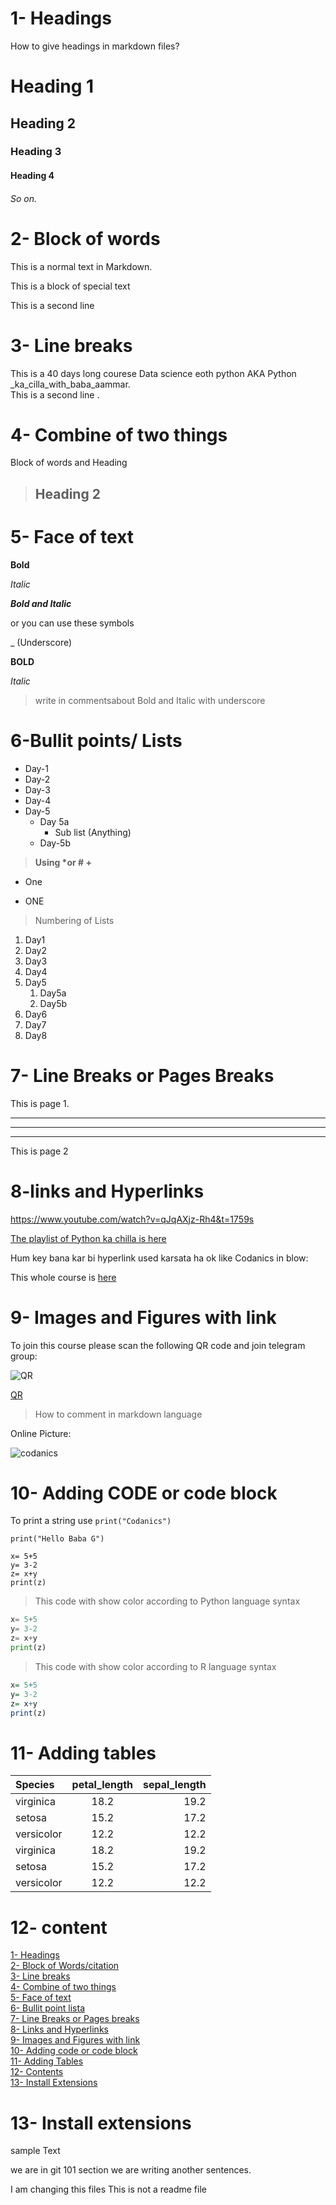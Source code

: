 
# 1- Headings
How to give headings in markdown files?
# Heading 1
## Heading 2
### Heading 3
#### Heading 4 
###### So on.


# 2- Block of words

This is a normal text in Markdown.

This is a block of special text 

This is a second line

# 3- Line breaks 
 
This is a 40 days long courese Data science eoth python AKA Python _ka_cilla_with_baba_aammar.\
This is a second line .

# 4- Combine of two things
Block of words and Heading 

>  ## Heading 2
 # 5- Face of text

 **Bold**
 
 *Italic*
 
 ***Bold and Italic***

 or you can use these symbols

 _ (Underscore)

 __BOLD__
 
 _Italic_

> write in commentsabout Bold and Italic with underscore


# 6-Bullit points/ Lists

- Day-1 
- Day-2
- Day-3 
- Day-4
- Day-5
    - Day 5a 
      - Sub list (Anything)
    - Day-5b

> __Using *or # +__

* One
+ ONE

> Numbering of Lists

1. Day1
2. Day2
3. Day3
1. Day4
1. Day5
   1. Day5a
   2. Day5b
1. Day6
1. Day7
1. Day8
   
# 7- Line Breaks or Pages Breaks

This is page 1.

---
___
***

This is page 2

# 8-links and Hyperlinks

<https://www.youtube.com/watch?v=qJqAXjz-Rh4&t=1759s>

[The playlist of Python ka chilla is here](https://www.youtube.com/codanic/playlist)

Hum key bana kar bi hyperlink used karsata ha ok like Codanics in blow:


[Codanics]:https://www.youtube.com/watch?v=Ux9ttEM2smk&list=PL9XvIvvVL50Fba7psesg6ynQXdipw-yoN

This whole course is [here][Codanics]


# 9- Images and Figures with link 

To join this course please scan the following QR code and join telegram group:

![QR](qr.png)

[QR](qr.png)


> How to comment in markdown language


Online Picture:

![codanics](https://www.google.com/url?sa=i&url=https%3A%2F%2Fcodanics.com%2F&psig=AOvVaw2CPTMY1-NVjgbzCTX90rQ9&ust=1727088384674000&source=images&cd=vfe&opi=89978449&ved=0CBQQjRxqFwoTCJih_N6v1ogDFQAAAAAdAAAAABAE)

# 10- Adding CODE or code block

To print a string use `print("Codanics")`

`print("Hello Baba G")`

```
x= 5+5
y= 3-2
z= x+y
print(z)
```
> This code with show color according to Python language syntax

```python
x= 5+5
y= 3-2
z= x+y
print(z)
```
> This code with show color according to R language syntax
```r
x= 5+5
y= 3-2
z= x+y
print(z)
```

# 11- Adding tables 

| Species | petal_length | sepal_length|
| :------- | :-----------: | -----------: |
| virginica | 18.2 | 19.2 |
| setosa | 15.2 | 17.2 |
| versicolor | 12.2 | 12.2 |
| virginica | 18.2 | 19.2 |
| setosa | 15.2 | 17.2 |
| versicolor | 12.2 | 12.2 |




# 12- content

[1- Headings](#1--headings)\
[2- Block of Words/citation](#2--block-of-words)\
[3- Line breaks](#3--line-breaks)\
[4- Combine of two things](#4--combine-of-two-things)\
[5- Face of text](#5--face-of-text)\
[6- Bullit point lista](#6-bullit-points-lists)\
[7- Line Breaks or Pages breaks](#7--line-breaks-or-pages-breaks)\
[8- Links and Hyperlinks](#8-links-and-hyperlinks)\
[9- Images and Figures with link](#9--images-and-figures-with-link)\
[10- Adding code or code block](#10--adding-code-or-code-block)\
[11- Adding Tables](#11--adding-tables)\
[12- Contents ](#12--content)\
[13- Install Extensions](#13--install-extensions)

# 13- Install extensions

sample Text

we are in git 101 section
we are writing another sentences.

I am changing this files
This is not a readme file
